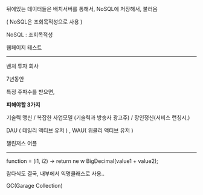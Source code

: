 뒤에있는 데이터들은 배치서버를 통해서, NoSQL에 저장해서, 불러옴 

( NoSQL은 조회목적성으로 사용 )

NoSQL : 조회목적성

웹페이지 테스트





---

벤처 투자 회사

7년동안 

특정 주파수를 받으면, 

**피해야할 3가지**

기술력 맹신 / 복잡한 사업모델 (기술력과 방송사 광고주) /  장인정신(서비스 런칭시,) 

DAU ( 데일리 액티브 유저 ) , WAU( 위클리 액티브 유저 )



챌린저스 어플

---



function =  (i1, i2) ->  return ne w BigDecimal(value1 + value2);

람다식도 결국, 내부에서 익명클래스로 사용..



GC(Garage Collection)









